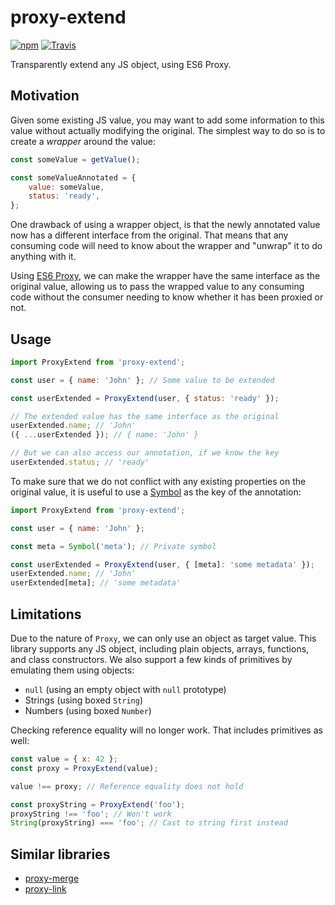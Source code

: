 
# proxy-extend

[![npm](https://img.shields.io/npm/v/proxy-extend.svg)](https://www.npmjs.com/package/proxy-extend)
[![Travis](https://img.shields.io/travis/mkrause/proxy-extend.svg)](https://travis-ci.org/mkrause/proxy-extend)

Transparently extend any JS object, using ES6 Proxy.


## Motivation

Given some existing JS value, you may want to add some information to this value without actually modifying the original. The simplest way to do so is to create a *wrapper* around the value:

```js
const someValue = getValue();

const someValueAnnotated = {
    value: someValue,
    status: 'ready',
};
```

One drawback of using a wrapper object, is that the newly annotated value now has a different interface from the original. That means that any consuming code will need to know about the wrapper and "unwrap" it to do anything with it.

Using [ES6 Proxy](https://developer.mozilla.org/en-US/docs/Web/JavaScript/Reference/Global_Objects/Proxy), we can make the wrapper have the same interface as the original value, allowing us to pass the wrapped value to any consuming code without the consumer needing to know whether it has been proxied or not.


## Usage

```js
import ProxyExtend from 'proxy-extend';

const user = { name: 'John' }; // Some value to be extended

const userExtended = ProxyExtend(user, { status: 'ready' });

// The extended value has the same interface as the original
userExtended.name; // 'John'
({ ...userExtended }); // { name: 'John' }

// But we can also access our annotation, if we know the key
userExtended.status; // 'ready'
````

To make sure that we do not conflict with any existing properties on the original value, it is useful to use a [Symbol](https://developer.mozilla.org/en-US/docs/Web/JavaScript/Reference/Global_Objects/Symbol) as the key of the annotation:

```js
import ProxyExtend from 'proxy-extend';

const user = { name: 'John' };

const meta = Symbol('meta'); // Private symbol

const userExtended = ProxyExtend(user, { [meta]: 'some metadata' });
userExtended.name; // 'John'
userExtended[meta]; // 'some metadata'
````


## Limitations

Due to the nature of `Proxy`, we can only use an object as target value. This library supports any JS object, including plain objects, arrays, functions, and class constructors. We also support a few kinds of primitives by emulating them using objects:

* `null` (using an empty object with `null` prototype)
* Strings (using boxed `String`)
* Numbers (using boxed `Number`)

Checking reference equality will no longer work. That includes primitives as well:

```js
const value = { x: 42 };
const proxy = ProxyExtend(value);

value !== proxy; // Reference equality does not hold

const proxyString = ProxyExtend('foo');
proxyString !== 'foo'; // Won't work
String(proxyString) === 'foo'; // Cast to string first instead
```


## Similar libraries

- [proxy-merge](https://www.npmjs.com/package/proxy-merge)
- [proxy-link](https://www.npmjs.com/package/proxy-link)
